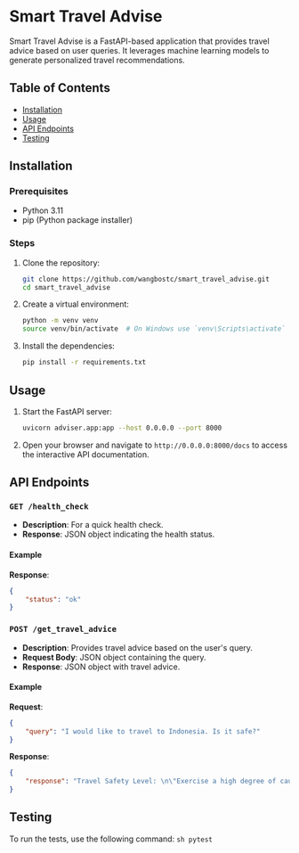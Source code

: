 # Smart Travel Advise

Smart Travel Advise is a FastAPI-based application that provides travel advice based on user queries. It leverages machine learning models to generate personalized travel recommendations.

## Table of Contents

- [Installation](#installation)
- [Usage](#usage)
- [API Endpoints](#api-endpoints)
- [Testing](#testing)

## Installation

### Prerequisites

- Python 3.11
- pip (Python package installer)

### Steps

1. Clone the repository:

    ```sh
    git clone https://github.com/wangbostc/smart_travel_advise.git
    cd smart_travel_advise
    ```

2. Create a virtual environment:

    ```sh
    python -m venv venv
    source venv/bin/activate  # On Windows use `venv\Scripts\activate`
    ```

3. Install the dependencies:

    ```sh
    pip install -r requirements.txt
    ```

## Usage

1. Start the FastAPI server:

    ```sh
    uvicorn adviser.app:app --host 0.0.0.0 --port 8000
    ```

2. Open your browser and navigate to `http://0.0.0.0:8000/docs` to access the interactive API documentation.

## API Endpoints

### `GET /health_check`

- **Description**: For a quick health check.
- **Response**: JSON object indicating the health status.

#### Example

**Response**:

```json
{
    "status": "ok"
}
```

### `POST /get_travel_advice`

- **Description**: Provides travel advice based on the user's query.
- **Request Body**: JSON object containing the query.
- **Response**: JSON object with travel advice.

#### Example

**Request**:

```json
{
    "query": "I would like to travel to Indonesia. Is it safe?"
}
```

**Response**:

```json
{
    "response": "Travel Safety Level: \n\"Exercise a high degree of caution\" in Indonesia overall.\n\nReasons:\n- Ongoing security risks, including the potential for terrorist attacks.\n- Higher levels of caution are advised in certain areas due to the risk of serious security incidents or demonstrations that may turn violent."
}
```

## Testing

To run the tests, use the following command:
    ```sh
    pytest
    ```

